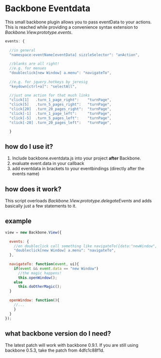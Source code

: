 Backbone Eventdata
==================

This small backbone plugin allows you to pass eventData to your actions. This is reached while providing a convenience syntax extension to _Backbone.View.prototype.events_.

```javascript
events: {
  
  //in general
  "namespace:eventName[eventData] sizzleSelector": "anAction",
  
  //blanks are all right!
  //e.g. for menues
  "doubleclick[new Window] a.menu": "navigateTo",
  
  //e.g. for jquery.hotkeys by jeresig
  "keydown[ctrl+a]": "selectAll",
  
  //just one action for that much links
  "click[1]   .turn_1_page_right":    "turnPage",
  "click[5]   .turn_5_pages_right":   "turnPage",
  "click[20]  .turn_20_pages_right":  "turnPage",
  "click[-1]  .turn_1_page_left":     "turnPage",
  "click[-5]  .turn_5_pages_left":    "turnPage",
  "click[-20] .turn_20_pages_left":   "turnPage",

  }
```

how do I use it?
----------------
1. Include backbone.eventdata.js into your project __after__ Backbone.
1. evaluate event.data in your callback
1. add eventdata in brackets to your eventbindings (directly after the events name)

how does it work?
-----------------
This script overloads _Backbone.View.prototype.delegateEvents_ and adds basically just a few statements to it.

example
-------
```javascript
view = new Backbone.View({
  
  events: {
    //on doubleclick call something like navigateTo({data:"newWindow", ...})
    "doubleclick[new Window] a.menu": "navigateTo",
  },
  
  navigateTo: function(event, ui){
    if(event && event.data == "new Window")
      //the magic happens!
      this.openWindow();
    else
      this.doOtherMagic();
  }
    
  openWindow: function(){
    //...
    }
  }
});
```

what backbone version do I need?
--------------------------------
The latest patch will work with backbone 0.9.1. If you are still using backbone 0.5.3, take the patch from 4dfc1c88f1d.